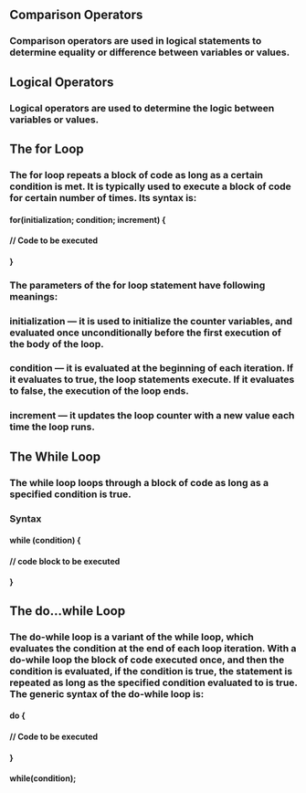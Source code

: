 ## Comparison Operators
### Comparison operators are used in logical statements to determine equality or difference between variables or values.
## Logical Operators
### Logical operators are used to determine the logic between variables or values.


## The for Loop
### The for loop repeats a block of code as long as a certain condition is met. It is typically used to execute a block of code for certain number of times. Its syntax is:

#### for(initialization; condition; increment) {
   #### // Code to be executed
#### }
### The parameters of the for loop statement have following meanings:

### initialization — it is used to initialize the counter variables, and evaluated once unconditionally before the first execution of the body of the loop.

### condition — it is evaluated at the beginning of each iteration. If it evaluates to true, the loop statements execute. If it evaluates to false, the execution of the loop ends.

### increment — it updates the loop counter with a new value each time the loop runs.

## The While Loop
### The while loop loops through a block of code as long as a specified condition is true.

### Syntax
#### while (condition) {
 #### // code block to be executed
#### }

## The do...while Loop
### The do-while loop is a variant of the while loop, which evaluates the condition at the end of each loop iteration. With a do-while loop the block of code executed once, and then the condition is evaluated, if the condition is true, the statement is repeated as long as the specified condition evaluated to is true. The generic syntax of the do-while loop is:

#### do {
  ####  // Code to be executed
#### }
#### while(condition);
